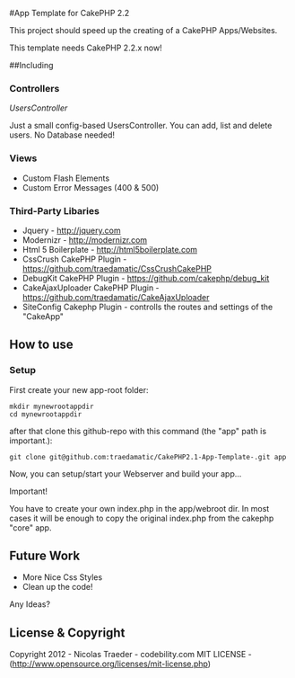 #App Template for CakePHP 2.2

This project should speed up the creating of a CakePHP Apps/Websites.

This template needs CakePHP 2.2.x now!  


##Including

### Controllers

*UsersController*

Just a small config-based UsersController. You can add, list and delete users. No Database needed!


### Views

* Custom Flash Elements
* Custom Error Messages (400 & 500)

### Third-Party Libaries

* Jquery - http://jquery.com
* Modernizr - http://modernizr.com
* Html 5 Boilerplate - http://html5boilerplate.com
* CssCrush CakePHP Plugin - https://github.com/traedamatic/CssCrushCakePHP
* DebugKit CakePHP Plugin - https://github.com/cakephp/debug_kit
* CakeAjaxUploader CakePHP Plugin - https://github.com/traedamatic/CakeAjaxUploader
* SiteConfig Cakephp Plugin - controlls the routes and settings of the "CakeApp" 

## How to use

### Setup

First create your new app-root folder:

```
mkdir mynewrootappdir
cd mynewrootappdir
```

after that clone this github-repo with this command (the "app" path is important.):

```
git clone git@github.com:traedamatic/CakePHP2.1-App-Template-.git app
```

Now, you can setup/start your Webserver and build your app...

Important!

You have to create your own index.php in the app/webroot dir. In most cases it will be enough to copy the original index.php from the cakephp "core" app.



## Future Work

* More Nice Css Styles
* Clean up the code!

Any Ideas?


## License & Copyright

Copyright 2012 - Nicolas Traeder - codebility.com
MIT LICENSE - (http://www.opensource.org/licenses/mit-license.php) 


